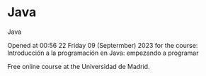 # Java
Java

Opened at 00:56 22 Friday 09 (Septermber) 2023 for the course:
Introducción a la programación en Java: empezando a programar

Free online course at the Universidad de Madrid.
